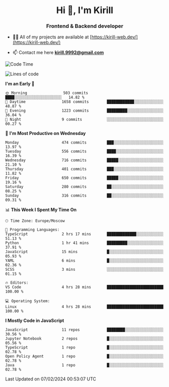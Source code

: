 <h1 align="center">Hi 👋, I'm Kirill</h1>
<h3 align="center">Frontend & Backend developer</h3>

- 👨‍💻 All of my projects are available at [https://kirill-web.dev/](https://kirill-web.dev/)

- 📫 Contact me here **kirill.9992@gmail.com**











<!--START_SECTION:waka-->
![Code Time](http://img.shields.io/badge/Code%20Time-1%2C646%20hrs%207%20mins-blue)

![Lines of code](https://img.shields.io/badge/From%20Hello%20World%20I%27ve%20Written-4.2%20million%20lines%20of%20code-blue)

**I'm an Early 🐤** 

```text
🌞 Morning                503 commits         ████░░░░░░░░░░░░░░░░░░░░░   14.82 % 
🌆 Daytime                1658 commits        ████████████░░░░░░░░░░░░░   48.87 % 
🌃 Evening                1223 commits        █████████░░░░░░░░░░░░░░░░   36.04 % 
🌙 Night                  9 commits           ░░░░░░░░░░░░░░░░░░░░░░░░░   00.27 % 
```
📅 **I'm Most Productive on Wednesday** 

```text
Monday                   474 commits         ███░░░░░░░░░░░░░░░░░░░░░░   13.97 % 
Tuesday                  556 commits         ████░░░░░░░░░░░░░░░░░░░░░   16.39 % 
Wednesday                716 commits         █████░░░░░░░░░░░░░░░░░░░░   21.10 % 
Thursday                 401 commits         ███░░░░░░░░░░░░░░░░░░░░░░   11.82 % 
Friday                   650 commits         █████░░░░░░░░░░░░░░░░░░░░   19.16 % 
Saturday                 280 commits         ██░░░░░░░░░░░░░░░░░░░░░░░   08.25 % 
Sunday                   316 commits         ██░░░░░░░░░░░░░░░░░░░░░░░   09.31 % 
```


📊 **This Week I Spent My Time On** 

```text
🕑︎ Time Zone: Europe/Moscow

💬 Programming Languages: 
TypeScript               2 hrs 17 mins       █████████████░░░░░░░░░░░░   51.13 % 
Python                   1 hr 41 mins        █████████░░░░░░░░░░░░░░░░   37.91 % 
JavaScript               15 mins             █░░░░░░░░░░░░░░░░░░░░░░░░   05.93 % 
YAML                     6 mins              █░░░░░░░░░░░░░░░░░░░░░░░░   02.36 % 
SCSS                     3 mins              ░░░░░░░░░░░░░░░░░░░░░░░░░   01.15 % 

🔥 Editors: 
VS Code                  4 hrs 28 mins       █████████████████████████   100.00 % 

💻 Operating System: 
Linux                    4 hrs 28 mins       █████████████████████████   100.00 % 
```

**I Mostly Code in JavaScript** 

```text
JavaScript               11 repos            ████████░░░░░░░░░░░░░░░░░   30.56 % 
Jupyter Notebook         2 repos             █░░░░░░░░░░░░░░░░░░░░░░░░   05.56 % 
TypeScript               1 repo              █░░░░░░░░░░░░░░░░░░░░░░░░   02.78 % 
Open Policy Agent        1 repo              █░░░░░░░░░░░░░░░░░░░░░░░░   02.78 % 
Java                     1 repo              █░░░░░░░░░░░░░░░░░░░░░░░░   02.78 % 
```




 Last Updated on 07/02/2024 00:53:07 UTC
<!--END_SECTION:waka-->
